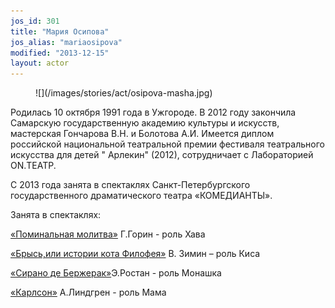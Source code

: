 ```yaml
---
jos_id: 301
title: "Мария Осипова"
jos_alias: "mariaosipova"
modified: "2013-12-15"
layout: actor
---
```


<figure>
![](/images/stories/act/osipova-masha.jpg)
</figure>

Родилась 10 октября 1991 года в Ужгороде. В 2012 году закончила Самарскую государственную академию культуры и искусств, мастерская Гончарова В.Н. и Болотова А.И. Имеется диплом российской национальной театральной премии фестиваля театрального искусства для детей " Арлекин" (2012), сотрудничает с Лабораторией ON.ТЕАТР.

С 2013 года занята в спектаклях Санкт-Петербургского государственного драматического театра «КОМЕДИАНТЫ».

Занята в спектаклях:

[«Поминальная молитва»](97-pominalnaia-molitva.html) Г.Горин - роль Хава

[«Брысь,или истории кота Филофея»](40-bris-ili-istoria-kota-filifeia.html) В. Зимин – роль Киса

[«Сирано де Бержерак»](60-sirano-de-bergerak.html)Э.Ростан - роль Монашка

[«Карлсон»](147-karlson.html) А.Линдгрен - роль Мама

